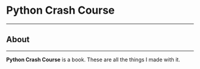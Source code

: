 # Python Crash Course
---
## About
---
__Python Crash Course__ is a book. These are all the things I made with it.
